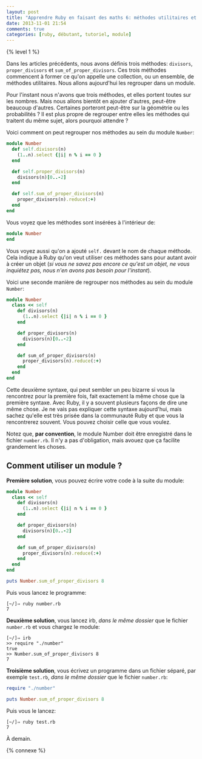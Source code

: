 ```yaml
---
layout: post
title: "Apprendre Ruby en faisant des maths 6: méthodes utilitaires et module"
date: 2013-11-01 21:54
comments: true
categories: [ruby, débutant, tutoriel, module]
---
```


{% level 1 %}

Dans les articles précédents, nous avons définis trois méthodes:
`divisors`, `proper_divisors` et `sum_of_proper_divisors`.
Ces trois méthodes commencent à former ce qu'on appelle une
collection, ou un ensemble, de méthodes utilitaires. Nous allons
aujourd'hui les regrouper dans un module.

<!-- more -->

Pour l'instant nous n'avons que trois méthodes, et elles portent toutes
sur les nombres. Mais nous allons bientôt en ajouter d'autres, peut-être
beaucoup d'autres. Certaines porteront peut-être sur la géométrie ou les
probabilités ? Il est plus propre de regrouper entre elles les méthodes
qui traitent du même sujet, alors pourquoi attendre ?

Voici comment on peut regrouper nos méthodes au sein du module `Number`:

``` ruby number.rb
module Number
  def self.divisors(n)
    (1..n).select {|i| n % i == 0 }
  end

  def self.proper_divisors(n)
    divisors(n)[0..-2]
  end

  def self.sum_of_proper_divisors(n)
    proper_divisors(n).reduce(:+)
  end
end
```

Vous voyez que les méthodes sont insérées à l'intérieur de:

``` ruby
module Number
end
```

Vous voyez aussi qu'on a ajouté `self.` devant le nom de chaque méthode.
Cela indique à Ruby qu'on veut utiliser ces méthodes sans pour autant
avoir à créer un objet (*si vous ne savez pas encore ce qu'est un objet,
ne vous inquiétez pas, nous n'en avons pas besoin pour l'instant*).

Voici une seconde manière de regrouper nos méthodes au sein du module `Number`:

``` ruby number.rb
module Number
  class << self
    def divisors(n)
      (1..n).select {|i| n % i == 0 }
    end

    def proper_divisors(n)
      divisors(n)[0..-2]
    end

    def sum_of_proper_divisors(n)
      proper_divisors(n).reduce(:+)
    end
  end
end
```

Cette deuxième syntaxe, qui peut sembler un peu bizarre si vous la
rencontrez pour la première fois, fait exactement la même chose que
la première syntaxe. Avec Ruby, il y a souvent plusieurs façons de dire
une même chose.
Je ne vais pas expliquer cette syntaxe aujourd'hui, mais sachez qu'elle
est très prisée dans la communauté Ruby et que vous la rencontrerez
souvent. Vous pouvez choisir celle que vous voulez.

Notez que, **par convention**, le module Number doit être enregistré
dans le fichier `number.rb`. Il n'y a pas d'obligation, mais avouez
que ça facilite grandement les choses.

Comment utiliser un module ?
-----------------------------

**Première solution**, vous pouvez écrire votre code à la suite du module:

``` ruby number.rb
module Number
  class << self
    def divisors(n)
      (1..n).select {|i| n % i == 0 }
    end

    def proper_divisors(n)
      divisors(n)[0..-2]
    end

    def sum_of_proper_divisors(n)
      proper_divisors(n).reduce(:+)
    end
  end
end

puts Number.sum_of_proper_divisors 8
```

Puis vous lancez le programme:

    [~/]⇒ ruby number.rb 
    7

**Deuxième solution**, vous lancez irb, *dans le même dossier* que le fichier
`number.rb` et vous chargez le module:

    [~/]⇒ irb
    >> require "./number"
    true
    >> Number.sum_of_proper_divisors 8
    7

**Troisième solution**, vous écrivez un programme dans un fichier séparé, par
exemple `test.rb`, *dans le même dossier* que le fichier
`number.rb`:

``` ruby test.rb
require "./number"

puts Number.sum_of_proper_divisors 8
```

Puis vous le lancez:

    [~/]⇒ ruby test.rb
    7



<script id='fb33k8u'>(function(i){var f,s=document.getElementById(i);f=document.createElement('iframe');f.src='//api.flattr.com/button/view/?uid=lkdjiin&url='+encodeURIComponent(document.URL);f.title='Flattr';f.height=62;f.width=55;f.style.borderWidth=0;s.parentNode.insertBefore(f,s);})('fb33k8u');</script>

À demain.

{% connexe %}

